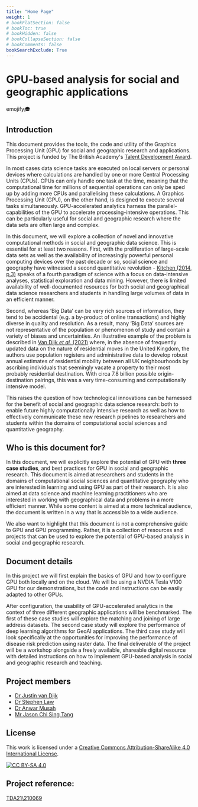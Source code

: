 ```yaml
---
title: "Home Page"
weight: 1
# bookFlatSection: false
# bookToc: true
# bookHidden: false
# bookCollapseSection: false
# bookComments: false
bookSearchExclude: True
---
```


# GPU-based analysis for social and geographic applications

emojify:mortar_board: 
## Introduction
This document provides the tools, the code and utility of the Graphics Processing Unit (GPU) for social and geographic research and applications. This project is funded by The British Academy's [Talent Development Award](https://www.thebritishacademy.ac.uk/funding/talent-development-awards/).

In most cases data science tasks are executed on local servers or personal devices where calculations are handled by one or more Central Processing Units (CPUs). CPUs can only handle one task at the time, meaning that the computational time for millions of sequential operations can only be sped up by adding more CPUs and parallelising these calculations. A Graphics Processing Unit (GPU), on the other hand, is designed to execute several tasks simultaneously. GPU-accelerated analytics harness the parallel-capabilities of the GPU to accelerate processing-intensive operations. This can be particularly useful for social and geographic research where the data sets are often large and complex.

In this document, we will explore a collection of novel and innovative computational methods in social and geographic data science. This is essential for at least two reasons. First, with the proliferation of large-scale data sets as well as the availability of increasingly powerful personal computing devices over the past decade or so, social science and geography have witnessed a second quantitative revolution - [Kitchen (2014, p.3)](https://doi.org/10.1177/2053951714528481) speaks of a fourth paradigm of science with a focus on data-intensive analyses, statistical exploration and data mining. However, there is limited availability of well-documented resources for both social and geographical data science researchers and students in handling large volumes of data in an efficient manner.

Second, whereas ‘Big Data’ can be very rich sources of information, they tend to be accidental (e.g. a by-product of online transactions) and highly diverse in quality and resolution. As a result, many ‘Big Data’ sources are not representative of the population or phenomenon of study and contain a variety of biases and uncertainties. An illustrative example of the problem is described in [Van Dijk *et al.* (2021)](https://doi.org/10.1111/rssa.12713) where, in the absence of frequently updated data on the nature of residential moves in the United Kingdom, the authors use population registers and administrative data to develop robust annual estimates of residential mobility between all UK neighbourhoods by ascribing individuals that seemingly vacate a property to their most probably residential destination. With circa 7.8 billion possible origin-destination pairings, this was a very time-consuming and computationally intensive model.

This raises the question of how technological innovations can be harnessed for the benefit of social and geographic data science research: both to enable future highly computationally intensive research as well as how to effectively communicate these new research pipelines to researchers and students within the domains of computational social sciences and quantitative geography.

## Who is this document for?

In this document, we will explicitly explore the potential of GPU with **three case studies**, and best practices for GPU in social and geographic research. This document is aimed at researchers and students in the domains of computational social sciences and quantitative geography who are interested in learning and using GPU as part of their research. It is also aimed at data science and machine learning practitioners who are interested in working with geographical data and problems in a more efficient manner. While some content is aimed at a more technical audience, the document is written in a way that is accessible to a wide audience.

We also want to highlight that this document is not a comprehensive guide to GPU and GPU programming. Rather, it is a collection of resources and projects that can be used to explore the potential of GPU-based analysis in social and geographic research.

## Document details

In this project we will first explain the basics of GPU and how to configure GPU both locally and on the cloud. We will be using a NVDIA Tesla V100 GPU for our demonstrations, but the code and instructions can be easily adapted to other GPUs.

After configuration, the usability of GPU-accelerated analytics in the context of three different geographic applications will be benchmarked. The first of these case studies will explore the matching and joining of large address datasets. The second case study will explore the performance of deep learning algorithms for GeoAI applications. The third case study will look specifically at the opportunities for improving the performance of disease risk prediction using raster data. The final deliverable of the project will be a workshop alongside a freely available, shareable digital resource with detailed instructions on how to implement GPU-based analysis in social and geographic research and teaching.

## Project members

- [Dr Justin van Dijk](https://www.mappingdutchman.com)
- [Dr Stephen Law](https://www.turing.ac.uk/people/researchers/stephen-law)
- [Dr Anwar Musah](https://www.geog.ucl.ac.uk/people/academic-staff/anwar-musah)
- [Mr Jason Chi Sing Tang](https://www.ucl.ac.uk/geospatial-analytics/people/jason-chi-sing-tang)

## License

This work is licensed under a
[Creative Commons Attribution-ShareAlike 4.0 International License][cc-by-sa].

[![CC BY-SA 4.0][cc-by-sa-image]][cc-by-sa]

[cc-by-sa]: http://creativecommons.org/licenses/by-sa/4.0/
[cc-by-sa-image]: https://licensebuttons.net/l/by-sa/4.0/88x31.png
[cc-by-sa-shield]: https://img.shields.io/badge/License-CC%20BY--SA%204.0-lightgrey.svg

## Project reference:
[TDA21\210069](https://www.thebritishacademy.ac.uk/funding/talent-development-awards/talent-development-awards-past-awards/talent-development-awards-scheme-2021/)

